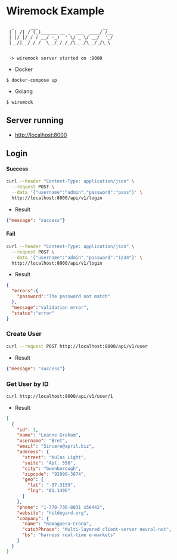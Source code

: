 # Wiremock Example

```
  _      ___                        __  
 | | /| / (_)______ __ _  ___  ____/ /__
 | |/ |/ / / __/ -_)  ' \/ _ \/ __/  '_/
 |__/|__/_/_/  \__/_/_/_/\___/\__/_/\_\


 -> wiremock server started on :8000

```

- Docker

```
$ docker-compose up
```

- Golang

```
$ wiremock
```

## Server running 

- [http://localhost:8000](http://localhost:8000)

## Login 

#### Success

```bash
curl --header "Content-Type: application/json" \
  --request POST \
  --data '{"username":"admin","password":"pass"}' \
  http://localhost:8000/api/v1/login
```

- Result

```json
{"message": "success"}
```

#### Fail

```bash
curl --header "Content-Type: application/json" \
  --request POST \
  --data '{"username":"admin","password":"1234"}' \
  http://localhost:8000/api/v1/login
```

- Result

```json
{
  "errors":{
    "password":"The password not match"
  },
  "message":"validation error",
  "status":"error"
}
```

### Create User

```bash
curl --request POST http://localhost:8000/api/v1/user
```

- Result

```json
{"message": "success"}
```

### Get User by ID

```bash
curl http://localhost:8000/api/v1/user/1
```

- Result

```json
[
  {
    "id": 1,
    "name": "Leanne Graham",
    "username": "Bret",
    "email": "Sincere@april.biz",
    "address": {
      "street": "Kulas Light",
      "suite": "Apt. 556",
      "city": "Gwenborough",
      "zipcode": "92998-3874",
      "geo": {
        "lat": "-37.3159",
        "lng": "81.1496"
      }
    },
    "phone": "1-770-736-8031 x56442",
    "website": "hildegard.org",
    "company": {
      "name": "Romaguera-Crona",
      "catchPhrase": "Multi-layered client-server neural-net",
      "bs": "harness real-time e-markets"
    }
  }
]
```